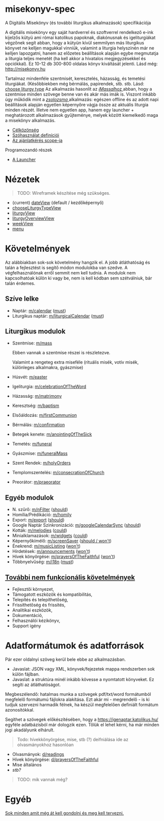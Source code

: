 # misekonyv-spec
A Digitális Misekönyv (és további liturgikus alkalmazások) specifikációja

A digitális misekönyv egy saját hardverrel és szoftverrel rendelkező e-ink kijelzős kütyü ami római katolikus papoknak, diakónusnak és igeliturgiákat végzőnek segít abban, hogy a kütyün kívül semmilyen más liturgikus könyvet ne kelljen magukkal vinniük, valamint a liturgia helyszínén már ne kelljen lapozgatni, hanem az előzetes beállítások alapján egybe megmutatja a liturgia teljes menetét (ha kell akkor a hivatalos megjegyzésekkel és opciókkal). Ez 10-12 db 300-800 oldalas könyv kiváltását jelenti. Lásd még: http://misekonyv.hu

Tartalmaz mindenféle szentmisét, keresztelés, házasság, és temetési liturgiákat. (Későbbiekben még bérmálás, papirendek, stb. stb. Lásd: [choose liturgy type](views/chooseLiturgyType.md) Az alkalmazás hasonlít az [*iMassal*hoz ](http://www.imissal.com/)abban, hogy a szentmise minden szövege benne van és akár más imák is. Viszont inkább úgy működik mint a [*zsolozsma* ](https://lh.kbs.sk/hu/default.htm)alkalmazás: egészen offline és az adott napi beállítások alapján egyetlen képernyőre vágja össze az aktuális liturgia minden részét. Illetve nem egyetlen app, hanem egy launcher + meghatározott alkalmazások gyűjteménye, melyek között kiemelkedő maga a misekönyv alkalmazás. 

- [Célközönség](target.md)
- [Szóhasználat definíciói](definitions.md)
- [Az ajánlatkérés scope-ja](inquiry.md)

Programozandó részek
- [A Launcher](theLauncher.md)

# Nézetek

> TODO: Wireframek készítése még szükséges.

- (current) [dateView](views/date.md) (default / kezdőképernyő)
- [chooseLiturgyTypeView](views/chooseLiturgyType.md)
- [liturgyView](views/liturgy.md)
- [liturgyOverviewView](views/liturgyOverview.md)
- [weekView](views/week.md)
- [menu](views/menu.md)



# Követelmények

Az alábbiakban sok-sok követelmény hangzik el. A jobb átláthatóság és talán a fejlesztést is segítő módon modulokba van szedve. A végfelhasználónak erről semmit nem kell tudnia. A modulok nem kapcsolhatóak külön ki vagy be, nem is kell kódban sem szétválniuk, bár talán érdemes.


## Szíve lelke
- Naptár: [m/calendar](modules/calendar.md) ([must](definitions.md#priorities))
- Liturgikus naptár: [m/liturgicalCalendar](modules/liturgicalCalendar.md) ([must](definitions.md#priorities))
## Liturgikus modulok
- Szentmise: [m/mass](modules/mass.md)

  Ebben vannak a szentmise részei is részletezve.

  Valamint a rengeteg extra miseféle (rituális misék, votív misék, különleges alkalmakra, gyászmise)

- Húsvét: [m/easter](modules/easter.md)

- Igeliturgia: [m/celebrationOfTheWord](modules/celebrationOfTheWord.md)

- Házasság: [m/matrimony](modules/matrimony.md)

- Keresztség: [m/baptism](modules/baptism.md)

- Elsőáldozás: [m/firstCommunion](modules/firstCommunion.md)

- Bérmálás: [m/confirmation](modules/confirmation.md)

- Betegek kenete: [m/anointingOfTheSick](modules/anointingOfTheSick.md)

- Temetés: [m/funeral](modules/funeral.md)

- Gyászmise: [m/funeralMass](modules/funeralMass.md)

- Szent Rendek: [m/holyOrders](modules/holyOrders.md)

- Templomszentelés: [m/consecrationOfChurch](modules/consecrationOfChurch.md)

- Preorátor: [m/praeorator](modules/praeorator.md)
## Egyéb modulok
- N. szűrő: [m/nFilter](modules/nFilter.md) ([should](definitions.md#priorities))
- Homília/Prédikáció: [m/homily](modules/homily.md)
- Export: [m/export](modules/export.md) ([should](definitions.md#priorities))
- Google Naptár Szinkronizáció: [m/googleCalendarSync](modules/googleCalendarSync.md)  ([should](definitions.md#priorities))
- Kották: [m/melodies](modules/melodies.md) ([could](definitions.md#priorities))
- Minialklamazások: [m/widgets](modules/widgets.md) ([could](definitions.md#priorities))
- Képernyőkímélő: [m/screenSaver](modules/screenSaver.md) ([should / won't](definitions.md#priorities))
- Énekrend: [m/musicListing](modules/musicListing.md) ([won't](definitions.md#priorities))
- Hírdetések: [m/announcements](modules/announcements.md) ([won't](definitions.md#priorities))
- Hívek könyörgése: [m/prayersOfTheFaithful](modules/prayersOfTheFaithful.md) ([won't](definitions.md#priorities))
- Többnyelvűség: [m/i18n](modules/i18n.md) ([must](definitions.md#priorities))

## [További nem funkcionális követelmények](nonFunctionalRequirements.md)

- Fejlesztői környezet, 
- Támogatott eszközök és kompatibilitás, 
- Telepítés és telepíthetőség, 
- Frissíthetőség és frissítés, 
- Analitikai eszközök, 
- Dokumentáció, 
- Felhasználói kézikönyv, 
- Support igény



# Adatformátumok és adatforrások

Pár ezer oldalnyi szöveg kerül bele ebbe az alkalmazásban.

- Javaslat: JSON vagy XML, könyvek/fejezetek mappa rendszerben sok külön fájlban.
- Javaslat: a struktúra minél inkább kövesse a nyomtatott könyveket. Ez segíti az átláthatóságot.

Megbeszélendő: hatalmas munka a szövegek pdf/txt/word formátumból megfelelő formátumú fájlokra alakítása. Ezt akár mi - megrendelő - is ki tudjuk szervezni harmadik félnek, ha készül megfelelően definiált formátum azonosítókkal.

Segíthet a szövegek előkészítésében, hogy a https://igenaptar.katolikus.hu/ egyféle adatbázisból már dologzik ezen. Tőlük el lehet kérni, ha már minden jogi akadályunk elhárult.

> Todo: hívekkönyörgése, mise, stb (?) deifniálása ide az olvasmányokhoz hasonlóan

- Olvasmányok: [d/readings](dataschemas/readings.md) 
- Hívek könyörgése: [d/prayersOfTheFaithful](dataschemas/prayersOfTheFaithful.md)
- Mise általános
- *stb?*

> TODO: mik vannak még?

# Egyéb 


[Sok minden amit még át kell gondolni és meg kell tervezni.](inProgress.md)

